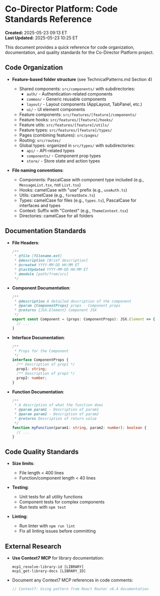 # Co-Director Platform: Code Standards Reference

**Created:** 2025-05-23 09:13 ET  
**Last Updated:** 2025-05-23 10:25 ET

This document provides a quick reference for code organization, documentation, and quality standards for the Co-Director Platform project.

## Code Organization

- **Feature-based folder structure** (see TechnicalPatterns.md Section 4)
  - Shared components: `src/components/` with subdirectories:
    - `auth/` - Authentication-related components
    - `common/` - Generic reusable components
    - `layout/` - Layout components (AppLayout, TabPanel, etc.)
    - `ui/` - UI element components
  - Feature components: `src/features/[feature]/components/`
  - Feature hooks: `src/features/[feature]/hooks/`
  - Feature utils: `src/features/[feature]/utils/`
  - Feature types: `src/features/[feature]/types/`
  - Pages (combining features): `src/pages/`
  - Routing: `src/routes/`
  - Global types: organized in `src/types/` with subdirectories:
    - `api/` - API-related types
    - `components/` - Component prop types
    - `store/` - Store state and action types

- **File naming conventions**:
  - Components: PascalCase with component type included (e.g., `MessageList.tsx`, not `List.tsx`)
  - Hooks: camelCase with "use" prefix (e.g., `useAuth.ts`)
  - Utils: camelCase (e.g., `formatDate.ts`)
  - Types: camelCase for files (e.g., `types.ts`), PascalCase for interfaces and types
  - Context: Suffix with "Context" (e.g., `ThemeContext.tsx`)
  - Directories: camelCase for all folders

## Documentation Standards

- **File Headers**:
  ```typescript
  /**
   * @file [filename.ext]
   * @description [Brief description]
   * @created YYYY-MM-DD HH:MM ET
   * @lastUpdated YYYY-MM-DD HH:MM ET
   * @module [path/from/src]
   */
  ```

- **Component Documentation**:
  ```typescript
  /**
   * @description A detailed description of the component
   * @param {ComponentProps} props - Component props
   * @returns {JSX.Element} Component JSX
   */
  export const Component = (props: ComponentProps): JSX.Element => {
    // ...
  }
  ```

- **Interface Documentation**:
  ```typescript
  /**
   * Props for the Component
   */
  interface ComponentProps {
    /** Description of prop1 */
    prop1: string;
    /** Description of prop2 */
    prop2: number;
  }
  ```

- **Function Documentation**:
  ```typescript
  /**
   * A description of what the function does
   * @param param1 - Description of param1
   * @param param2 - Description of param2
   * @returns Description of return value
   */
  function myFunction(param1: string, param2: number): boolean {
    // ...
  }
  ```

## Code Quality Standards

- **Size limits**:
  - File length < 400 lines
  - Function/component length < 40 lines

- **Testing**:
  - Unit tests for all utility functions
  - Component tests for complex components
  - Run tests with `npm test`

- **Linting**:
  - Run linter with `npm run lint`
  - Fix all linting issues before committing

## External Research

- **Use Context7 MCP** for library documentation:
  ```
  mcp1_resolve-library-id [LIBRARY]
  mcp1_get-library-docs [LIBRARY_ID]
  ```

- Document any Context7 MCP references in code comments:
  ```typescript
  // Context7: Using pattern from React Router v6.4 documentation
  ```
